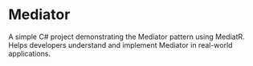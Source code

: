# Mediator
A simple C# project demonstrating the Mediator pattern using MediatR. Helps developers understand and implement Mediator in real-world applications.
